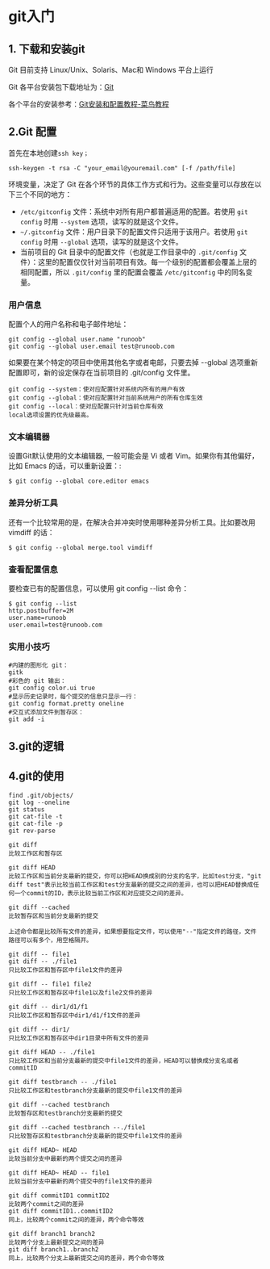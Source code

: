 # git入门



## 1. 下载和安装git

Git 目前支持 Linux/Unix、Solaris、Mac和 Windows 平台上运行

Git 各平台安装包下载地址为：[Git](https://git-scm.com/downloads)

各个平台的安装参考：[Git安装和配置教程-菜鸟教程](https://www.runoob.com/git/git-install-setup.html)

## 2.Git 配置

首先在本地创建`ssh key；`

```
ssh-keygen -t rsa -C "your_email@youremail.com" [-f /path/file]
```

环境变量，决定了 Git 在各个环节的具体工作方式和行为。这些变量可以存放在以下三个不同的地方：

- `/etc/gitconfig` 文件：系统中对所有用户都普遍适用的配置。若使用 `git config` 时用 `--system` 选项，读写的就是这个文件。
- `~/.gitconfig` 文件：用户目录下的配置文件只适用于该用户。若使用 `git config` 时用 `--global` 选项，读写的就是这个文件。
- 当前项目的 Git 目录中的配置文件（也就是工作目录中的 `.git/config` 文件）：这里的配置仅仅针对当前项目有效。每一个级别的配置都会覆盖上层的相同配置，所以 `.git/config` 里的配置会覆盖 `/etc/gitconfig` 中的同名变量。

### 用户信息

配置个人的用户名称和电子邮件地址：

```
git config --global user.name "runoob"
git config --global user.email test@runoob.com
```

如果要在某个特定的项目中使用其他名字或者电邮，只要去掉 --global 选项重新配置即可，新的设定保存在当前项目的 .git/config 文件里。

```
git config --system：使对应配置针对系统内所有的用户有效
git config --global：使对应配置针对当前系统用户的所有仓库生效
git config --local：使对应配置只针对当前仓库有效
local选项设置的优先级最高。
```

### 文本编辑器

设置Git默认使用的文本编辑器, 一般可能会是 Vi 或者 Vim。如果你有其他偏好，比如 Emacs 的话，可以重新设置：:

```
$ git config --global core.editor emacs
```

### 差异分析工具

还有一个比较常用的是，在解决合并冲突时使用哪种差异分析工具。比如要改用 vimdiff 的话：

```
$ git config --global merge.tool vimdiff
```

### 查看配置信息

要检查已有的配置信息，可以使用 git config --list 命令：

```
$ git config --list
http.postbuffer=2M
user.name=runoob
user.email=test@runoob.com
```

### 实用小技巧
```shell
#内建的图形化 git：
gitk
#彩色的 git 输出：
git config color.ui true
#显示历史记录时，每个提交的信息只显示一行：
git config format.pretty oneline
#交互式添加文件到暂存区：
git add -i
```
## 3.git的逻辑

## 4.git的使用



```shell
find .git/objects/
git log --oneline
git status
git cat-file -t 
git cat-file -p
git rev-parse

git diff
比较工作区和暂存区
 
git diff HEAD
比较工作区和当前分支最新的提交，你可以把HEAD换成别的分支的名字，比如test分支，"git diff test"表示比较当前工作区和test分支最新的提交之间的差异，也可以把HEAD替换成任何一个commit的ID，表示比较当前工作区和对应提交之间的差异。
 
git diff --cached
比较暂存区和当前分支最新的提交
 
上述命令都是比较所有文件的差异，如果想要指定文件，可以使用"--"指定文件的路径，文件路径可以有多个，用空格隔开。
 
git diff -- file1
git diff -- ./file1
只比较工作区和暂存区中file1文件的差异
 
git diff -- file1 file2
只比较工作区和暂存区中file1以及file2文件的差异
 
git diff -- dir1/d1/f1
只比较工作区和暂存区中dir1/d1/f1文件的差异
 
git diff -- dir1/
只比较工作区和暂存区中dir1目录中所有文件的差异
 
git diff HEAD -- ./file1
只比较工作区和当前分支最新的提交中file1文件的差异，HEAD可以替换成分支名或者commitID
 
git diff testbranch -- ./file1
只比较工作区和testbranch分支最新的提交中file1文件的差异
 
git diff --cached testbranch
比较暂存区和testbranch分支最新的提交
 
git diff --cached testbranch --./file1
只比较暂存区和testbranch分支最新的提交中file1文件的差异
 
git diff HEAD~ HEAD
比较当前分支中最新的两个提交之间的差异
 
git diff HEAD~ HEAD -- file1
比较当前分支中最新的两个提交中的file1文件的差异
 
git diff commitID1 commitID2
比较两个commit之间的差异
git diff commitID1..commitID2
同上，比较两个commit之间的差异，两个命令等效
 
git diff branch1 branch2
比较两个分支上最新提交之间的差异
git diff branch1..branch2
同上，比较两个分支上最新提交之间的差异，两个命令等效
```


